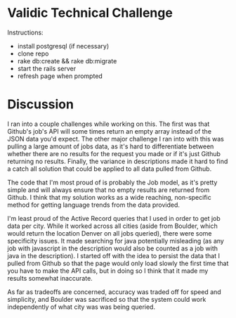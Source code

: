 # Validic Technical Challenge
Instructions:
* install postgresql (if necessary)
* clone repo
* rake db:create && rake db:migrate
* start the rails server
* refresh page when prompted

# Discussion
I ran into a couple challenges while working on this. The first was that Github's job's API will some times return an empty array instead of the JSON data you'd expect. The other major challenge I ran into with this was pulling a large amount of jobs data, as it's hard to differentiate between whether there are no results for the request you made or if it's just Github returning no results. Finally, the variance in descriptions made it hard to find a catch all solution that could be applied to all data pulled from Github.

The code that I'm most proud of is probably the Job model, as it's pretty simple and will always ensure that no empty results are returned from Github. I think that my solution works as a wide reaching, non-specific method for getting language trends from the data provided.

I'm least proud of the Active Record queries that I used in order to get job data per city. While it worked across all cities (aside from Boulder, which would return the location Denver on all jobs queried), there were some specificity issues. It made searching for java potentially misleading (as any job with javascript in the description would also be counted as a job with java in the description). I started off with the idea to persist the data that I pulled from Github so that the page would only load slowly the first time that you have to make the API calls, but in doing so I think that it made my results somewhat inaccurate. 

As far as tradeoffs are concerned, accuracy was traded off for speed and simplicity, and Boulder was sacrificed so that the system could work independently of what city was was being queried.


